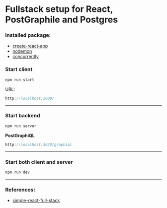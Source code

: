 # Fullstack setup for React, PostGraphile and Postgres

### Installed package:
- [create-react-app](https://github.com/facebook/create-react-app)
- [nodemon](https://www.npmjs.com/package/nodemon)
- [concurrently](https://github.com/kimmobrunfeldt/concurrently)

### Start client

```js
npm run start
```
URL: 

```js
http://localhost:3000/
```
<hr />

### Start backend

```js
npm run server
```

**PostGraphiQL**
```js
http://localhost:3030/graphiql
```
<hr />

### Start both client and server

```js
npm run dev
```
<hr />


### References:

- [simple-react-full-stack](https://github.com/crsandeep/simple-react-full-stack)

